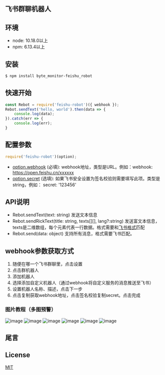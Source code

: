 ## 飞书群聊机器人
## 环境
* node: 10.18.0以上
* npm: 6.13.4以上

## 安装
```bash
$ npm install byte_monitor-feishu_robot
```

## 快速开始
```js
const Rebot = require('feishu-robot')({ webhook });
Rebot.sendText('hello, world').then(data => {
    console.log(data);
}).catch(err => {
    console.log(err);
}
```

## 配置参数
```js
require('feishu-robot')(option);
```
* [option.webhook](#webhook参数获取方式) (必填): webhook地址，类型是URL。例如：webhook: https://open.feishu.cn/xxxxxx
* [option.secret](#webhook参数获取方式) (选填): 如果飞书安全设置为签名校验则需要填写此项。类型是string，例如： secret: '123456'

## API说明
* Rebot.sendText(text: string) 发送文本信息
* Rebot.sendRickText(title: string, texts[][], lang?:string) 发送富文本信息， texts是二维数组，每个元素代表一行数据。格式需要和[飞书格式](https://open.feishu.cn/document/ukTMukTMukTM/uMDMxEjLzATMx4yMwETM#c48c9c2a)匹配
* Rebot.send(data: object) 支持所有消息，格式需要飞书匹配。

## webhook参数获取方式
1. 随便在哪一个飞书群聊里，点击设置
2. 点击群机器人
3. 添加机器人
4. 选择添加自定义机器人（通过webhook将自定义服务的消息推送至飞书）
5. 设置机器人名称、描述，点击下一步
6. 点击复制获取webhook地址，点击签名校验复制secret。点击完成

### 图片教程（**多图预警**）
![image](https://user-images.githubusercontent.com/38270459/111720692-66bd7c00-8899-11eb-9ba5-0cd94753581b.png)
![image](https://user-images.githubusercontent.com/38270459/111721384-b94b6800-889a-11eb-82ca-e441250f8d9c.png)
![image](https://user-images.githubusercontent.com/38270459/111721494-f7488c00-889a-11eb-9e0c-60b0da76a7f3.png)
![image](https://user-images.githubusercontent.com/38270459/111721574-265efd80-889b-11eb-9e1e-b1288f6dc4e8.png)
![image](https://user-images.githubusercontent.com/38270459/111721700-61f9c780-889b-11eb-8a83-58f84bad1163.png)
![image](https://user-images.githubusercontent.com/38270459/111722043-0845cd00-889c-11eb-9f1e-6abce953b6ce.png)

## 尾言

## License
[MIT](LICENSE)
